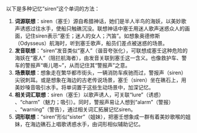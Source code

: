 以下是多种记忆“siren”这个单词的方法：
1. **词源联想**：siren（塞壬）源自希腊神话，她们是半人半鸟的海妖，以美妙歌声诱惑过往水手，使船只触礁沉没。联想神话中塞壬用迷人歌声迷惑众人的画面，记住siren表示“塞壬；迷人的女人；汽笛”。如想象奥德修斯（Odysseus）航海时，听到塞壬歌声，船员们差点被迷惑的场景。
2. **发音联想**：“siren”发音类似“塞人”（谐音夸张化），可联想成塞壬这种危险的海妖在“塞人”（阻拦航海者），由发音关联到塞壬这一含义。也像救护车、警车的警报声“嘶儿嗯~”，从而记住其“警报声”之意。
3. **场景联想**：想象走在繁华都市街头，一辆消防车疾驰而过，警报声（siren）尖锐刺耳。或是想象在海边的古老传说场景，塞壬（siren）坐在礁石上，用美妙嗓音吸引水手。将单词置于这些生动场景中，加深记忆。
4. **相关词汇联想**：siren（塞壬）以歌声诱人，可关联“lure”（诱惑） 、“charm”（魅力；吸引）。同时，警报声易让人想到“alarm”（警报） 、“warning”（警告），通过相关词汇拓展记忆siren。
5. **词形联想**：“siren”形似“sister”（姐妹），把塞壬想象成一群有着美妙歌喉的姐妹，在海边礁石上唱歌诱惑水手，由词形相似辅助记忆。 